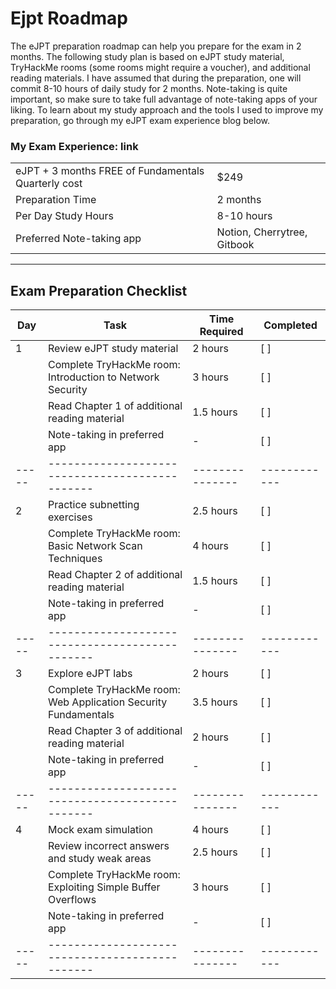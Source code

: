 # Ejpt Roadmap

The eJPT preparation roadmap can help you prepare for the exam in 2 months. The following study plan is based on eJPT study material, TryHackMe rooms (some rooms might require a voucher), and additional reading materials. I have assumed that during the preparation, one will commit 8-10 hours of daily study for 2 months. Note-taking is quite important, so make sure to take full advantage of note-taking apps of your liking. To learn about my study approach and the tools I used to improve my preparation, go through my eJPT exam experience blog below.


### My Exam Experience: link


|                              |          |
|----------------------------- |------    |
| eJPT + 3 months FREE of Fundamentals Quarterly cost | $249   |
| Preparation Time              | 2 months   |
| Per Day Study Hours           | 8-10 hours   |
| Preferred Note-taking app     | Notion, Cherrytree, Gitbook   |


<hr>

## Exam Preparation Checklist

| Day | Task                                          | Time Required | Completed |
|-----|-----------------------------------------------|---------------|------------|
| 1   | Review eJPT study material                    | 2 hours       | [ ]        |
|     | Complete TryHackMe room: Introduction to Network Security | 3 hours       | [ ]        |
|     | Read Chapter 1 of additional reading material  | 1.5 hours     | [ ]        |
|     | Note-taking in preferred app                  | -             | [ ]        |
|-----|-----------------------------------------------|---------------|------------|
| 2   | Practice subnetting exercises                 | 2.5 hours     | [ ]        |
|     | Complete TryHackMe room: Basic Network Scan Techniques | 4 hours       | [ ]        |
|     | Read Chapter 2 of additional reading material  | 1.5 hours     | [ ]        |
|     | Note-taking in preferred app                  | -             | [ ]        |
|-----|-----------------------------------------------|---------------|------------|
| 3   | Explore eJPT labs                              | 2 hours       | [ ]        |
|     | Complete TryHackMe room: Web Application Security Fundamentals | 3.5 hours     | [ ]        |
|     | Read Chapter 3 of additional reading material  | 2 hours       | [ ]        |
|     | Note-taking in preferred app                  | -             | [ ]        |
|-----|-----------------------------------------------|---------------|------------|
| 4   | Mock exam simulation                          | 4 hours       | [ ]        |
|     | Review incorrect answers and study weak areas | 2.5 hours     | [ ]        |
|     | Complete TryHackMe room: Exploiting Simple Buffer Overflows | 3 hours       | [ ]        |
|     | Note-taking in preferred app                  | -             | [ ]        |
|-----|-----------------------------------------------|---------------|------------|
<!-- Continue the pattern for additional days -->


